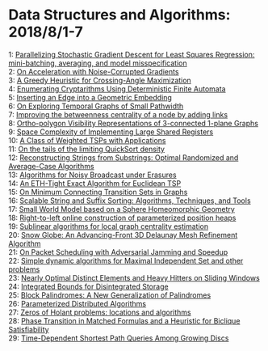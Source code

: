 # Data Structures and Algorithms: 2018/8/1-7  
1: [Parallelizing Stochastic Gradient Descent for Least Squares Regression:  mini-batching, averaging, and model misspecification](https://doi.org/10.48550/arXiv.1610.03774)  
2: [On Acceleration with Noise-Corrupted Gradients](https://doi.org/10.48550/arXiv.1805.12591)  
3: [A Greedy Heuristic for Crossing-Angle Maximization](https://doi.org/10.48550/arXiv.1807.09483)  
4: [Enumerating Cryptarithms Using Deterministic Finite Automata](https://doi.org/10.48550/arXiv.1807.11580)  
5: [Inserting an Edge into a Geometric Embedding](https://doi.org/10.48550/arXiv.1807.11711)  
6: [On Exploring Temporal Graphs of Small Pathwidth](https://doi.org/10.48550/arXiv.1807.11869)  
7: [Improving the betweenness centrality of a node by adding links](https://doi.org/10.48550/arXiv.1702.05284)  
8: [Ortho-polygon Visibility Representations of 3-connected 1-plane Graphs](https://doi.org/10.48550/arXiv.1807.01247)  
9: [Space Complexity of Implementing Large Shared Registers](https://doi.org/10.48550/arXiv.1808.00481)  
10: [A Class of Weighted TSPs with Applications](https://doi.org/10.48550/arXiv.1808.00621)  
11: [On the tails of the limiting QuickSort density](https://doi.org/10.48550/arXiv.1808.00643)  
12: [Reconstructing Strings from Substrings: Optimal Randomized and  Average-Case Algorithms](https://doi.org/10.48550/arXiv.1808.00674)  
13: [Algorithms for Noisy Broadcast under Erasures](https://doi.org/10.48550/arXiv.1808.00838)  
14: [An ETH-Tight Exact Algorithm for Euclidean TSP](https://doi.org/10.48550/arXiv.1807.06933)  
15: [On Minimum Connecting Transition Sets in Graphs](https://doi.org/10.48550/arXiv.1807.08463)  
16: [Scalable String and Suffix Sorting: Algorithms, Techniques, and Tools](https://doi.org/10.48550/arXiv.1808.00963)  
17: [Small World Model based on a Sphere Homeomorphic Geometry](https://doi.org/10.48550/arXiv.1808.01028)  
18: [Right-to-left online construction of parameterized position heaps](https://doi.org/10.48550/arXiv.1808.01071)  
19: [Sublinear algorithms for local graph centrality estimation](https://doi.org/10.48550/arXiv.1404.1864)  
20: [Snow Globe: An Advancing-Front 3D Delaunay Mesh Refinement Algorithm](https://doi.org/10.48550/arXiv.1508.00060)  
21: [On Packet Scheduling with Adversarial Jamming and Speedup](https://doi.org/10.48550/arXiv.1705.07018)  
22: [Simple dynamic algorithms for Maximal Independent Set and other problems](https://doi.org/10.48550/arXiv.1804.01823)  
23: [Nearly Optimal Distinct Elements and Heavy Hitters on Sliding Windows](https://doi.org/10.48550/arXiv.1805.00212)  
24: [Integrated Bounds for Disintegrated Storage](https://doi.org/10.48550/arXiv.1805.06265)  
25: [Block Palindromes: A New Generalization of Palindromes](https://doi.org/10.48550/arXiv.1806.00198)  
26: [Parameterized Distributed Algorithms](https://doi.org/10.48550/arXiv.1807.04900)  
27: [Zeros of Holant problems: locations and algorithms](https://doi.org/10.48550/arXiv.1807.09129)  
28: [Phase Transition in Matched Formulas and a Heuristic for Biclique  Satisfiability](https://doi.org/10.48550/arXiv.1808.01774)  
29: [Time-Dependent Shortest Path Queries Among Growing Discs](https://doi.org/10.48550/arXiv.1808.01984)  